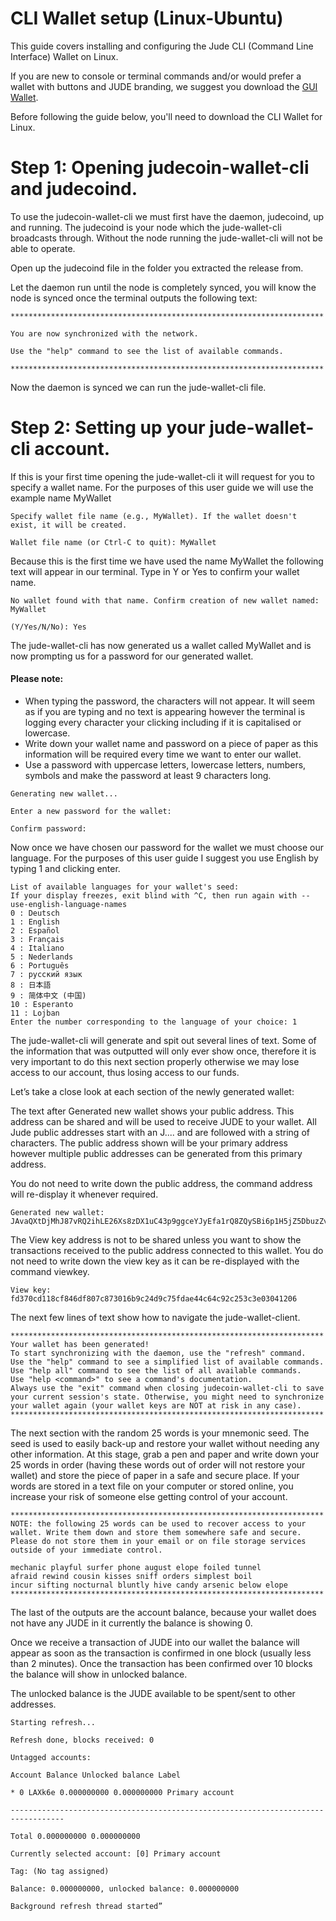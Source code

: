 # CLI Wallet setup (Linux-Ubuntu)
This guide covers installing and configuring the Jude CLI (Command Line Interface) Wallet on Linux.

If you are new to console or terminal commands and/or would prefer a wallet with buttons and JUDE branding, we suggest you download the [GUI Wallet](https://www.judecoin.io/downloads).

Before following the guide below, you'll need to download the CLI Wallet for Linux. 

# Step 1: Opening judecoin-wallet-cli and judecoind.

To use the judecoin-wallet-cli we must first have the daemon, judecoind, up and running. The judecoind is your node which the jude-wallet-cli broadcasts through. Without the node running the jude-wallet-cli will not be able to operate.

Open up the judecoind file in the folder you extracted the release from. 

Let the daemon run until the node is completely synced, you will know the node is synced once the terminal outputs the following text:

```
**********************************************************************

You are now synchronized with the network.

Use the "help" command to see the list of available commands.

**********************************************************************
```

Now the daemon is synced we can run the jude-wallet-cli file.


# Step 2: Setting up your jude-wallet-cli account.

If this is your first time opening the jude-wallet-cli it will request for you to specify a wallet name. For the purposes of this user guide we will use the example name MyWallet

```
Specify wallet file name (e.g., MyWallet). If the wallet doesn't exist, it will be created.

Wallet file name (or Ctrl-C to quit): MyWallet
```

Because this is the first time we have used the name MyWallet the following text will appear in our terminal. Type in Y or Yes to confirm your wallet name.

```
No wallet found with that name. Confirm creation of new wallet named: MyWallet

(Y/Yes/N/No): Yes
```
The jude-wallet-cli has now generated us a wallet called MyWallet and is now prompting us for a password for our generated wallet.

#### Please note:
- When typing the password, the characters will not appear. It will seem as if you are typing and no text is appearing however the terminal is logging every character your clicking including if it is capitalised or lowercase.
- Write down your wallet name and password on a piece of paper as this information will be required every time we want to enter our wallet.
- Use a password with uppercase letters, lowercase letters, numbers, symbols and make the password at least 9 characters long.

```
Generating new wallet...

Enter a new password for the wallet:

Confirm password:
```
Now once we have chosen our password for the wallet we must choose our language. For the purposes of this user guide I suggest you use English by typing 1 and clicking enter.

```
List of available languages for your wallet's seed:
If your display freezes, exit blind with ^C, then run again with --use-english-language-names
0 : Deutsch
1 : English
2 : Español
3 : Français
4 : Italiano
5 : Nederlands
6 : Português
7 : русский язык
8 : 日本語
9 : 简体中文 (中国)
10 : Esperanto
11 : Lojban
Enter the number corresponding to the language of your choice: 1
```

The jude-wallet-cli will generate and spit out several lines of text. Some of the information that was outputted will only ever show once, therefore it is very important to do this next section properly otherwise we may lose access to our account, thus losing access to our funds.

Let’s take a close look at each section of the newly generated wallet:

The text after Generated new wallet shows your public address. This address can be shared and will be used to receive JUDE to your wallet. All Jude public addresses start with an J.... and are followed with a string of characters. The public address shown will be your primary address however multiple public addresses can be generated from this primary address.

You do not need to write down the public address, the command address will re-display it whenever required.

```
Generated new wallet: JAvaQXtDjMhJ87vRQ2ihLE26Xs8zDX1uC43p9ggceYJyEfa1rQ8ZQySBi6p1H5jZ5DbuzZvZHgDyaDjaiW4sJ96vLAM4MfQ
```

The View key address is not to be shared unless you want to show the transactions received to the public address connected to this wallet. You do not need to write down the view key as it can be re-displayed with the command viewkey.

```
View key: fd370cd118cf846df807c873016b9c24d9c75fdae44c64c92c253c3e03041206
```

The next few lines of text show how to navigate the jude-wallet-client.
```
**********************************************************************
Your wallet has been generated!
To start synchronizing with the daemon, use the "refresh" command.
Use the "help" command to see a simplified list of available commands.
Use "help all" command to see the list of all available commands.
Use "help <command>" to see a command's documentation.
Always use the "exit" command when closing judecoin-wallet-cli to save 
your current session's state. Otherwise, you might need to synchronize 
your wallet again (your wallet keys are NOT at risk in any case).
**********************************************************************
```

The next section with the random 25 words is your mnemonic seed. The seed is used to easily back-up and restore your wallet without needing any other information. At this stage, grab a pen and paper and write down your 25 words in order (having these words out of order will not restore your wallet) and store the piece of paper in a safe and secure place. If your words are stored in a text file on your computer or stored online, you increase your risk of someone else getting control of your account.

```
**********************************************************************
NOTE: the following 25 words can be used to recover access to your wallet. Write them down and store them somewhere safe and secure. Please do not store them in your email or on file storage services outside of your immediate control.

mechanic playful surfer phone august elope foiled tunnel
afraid rewind cousin kisses sniff orders simplest boil
incur sifting nocturnal bluntly hive candy arsenic below elope
**********************************************************************
```

The last of the outputs are the account balance, because your wallet does not have any JUDE in it currently the balance is showing 0.

Once we receive a transaction of JUDE into our wallet the balance will appear as soon as the transaction is confirmed in one block (usually less than 2 minutes). Once the transaction has been confirmed over 10 blocks the balance will show in unlocked balance.

The unlocked balance is the JUDE available to be spent/sent to other addresses.

```
Starting refresh...

Refresh done, blocks received: 0

Untagged accounts:

Account Balance Unlocked balance Label

* 0 LAXk6e 0.000000000 0.000000000 Primary account

----------------------------------------------------------------------------------

Total 0.000000000 0.000000000

Currently selected account: [0] Primary account

Tag: (No tag assigned)

Balance: 0.000000000, unlocked balance: 0.000000000

Background refresh thread started”
```


